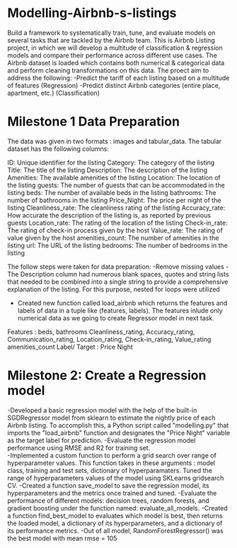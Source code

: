 # Modelling-Airbnb-s-listings
Build a framework to systematically train, tune, and evaluate models on several tasks that are tackled by the Airbnb team. 
This is Airbnb Listing project, in which we will develop a multitude of  classification & regression models and compare their performance across different use cases.  The  Airbnb dataset is loaded which contains both numerical & categorical data and perform cleaning transformations on this data. The proect aim to  address the following:
-Predict the tariff of each listing based on a multitude of features (Regression) 
-Predict distinct Airbnb categories (entire place, apartment, etc.) (Classification)


# Milestone 1 Data Preparation
The data was given in two formats : images and tabular_data. The tabular dataset has the following columns:

  ID: Unique identifier for the listing
  Category: The category of the listing
  Title: The title of the listing
  Description: The description of the listing
  Amenities: The available amenities of the listing
  Location: The location of the listing
  guests: The number of guests that can be accommodated in the listing
  beds: The number of available beds in the listing
  bathrooms: The number of bathrooms in the listing
  Price_Night: The price per night of the listing
  Cleanliness_rate: The cleanliness rating of the listing
  Accuracy_rate: How accurate the description of the listing is, as reported by previous guests
  Location_rate: The rating of the location of the listing
  Check-in_rate: The rating of check-in process given by the host
  Value_rate: The rating of value given by the host
  amenities_count: The number of amenities in the listing
  url: The URL of the listing
  bedrooms: The number of bedrooms in the listing
  
The follow steps were taken for data preparation:
  -Remove missing values
  -The Description column had numerous blank spaces, quotes and string lists that needed to be combined into a single string to provide a comprehensive explanation of    the listing. For this purpose, nested for loops were utilized
 - Created new function called load_airbnb which returns the features and labels of  data in a tuple like (features, labels). The features inlude only numerical data as we going to create Regressor model in next task. 
 
 Features : beds, bathrooms  Cleanliness_rating, Accuracy_rating,  Communication_rating, Location_rating, Check-in_rating,  Value_rating  amenities_count 
 Label/ Target : Price Night

# Milestone 2: Create a Regression model
-Developed a basic regression model with the help of the built-in SGDRegressor model from sklearn to estimate the nightly price of each Airbnb listing. To accomplish this, a Python script called "modelling.py" that imports the "load_airbnb" function and designates the "Price Night" variable as the target label for prediction. 
-Evaluate the regression model performance using RMSE and R2 for training set.  
-Implemented a custom function to perform a grid search over range of hyperparameter values. This function takes in these arguments : model class, training and test sets, dictionary of hyperparamaters. Tuned the range of hyperparameters values of the model using SKLearns gridsearch CV. 
-Created a function save_model to save the regression model, its hyperparameters and the metrics once trained and tuned. 
-Evaluate the performance of different models: decision trees, random forests, and gradient boosting under the function named: evaluate_all_models. 
-Created a  function  find_best_model to evaluates which model is best, then returns the loaded model, a dictionary of its hyperparameters, and a dictionary of its performance metrics.
-Out of all model, RandomForestRegressor() was the best model with mean rmse  = 105 



